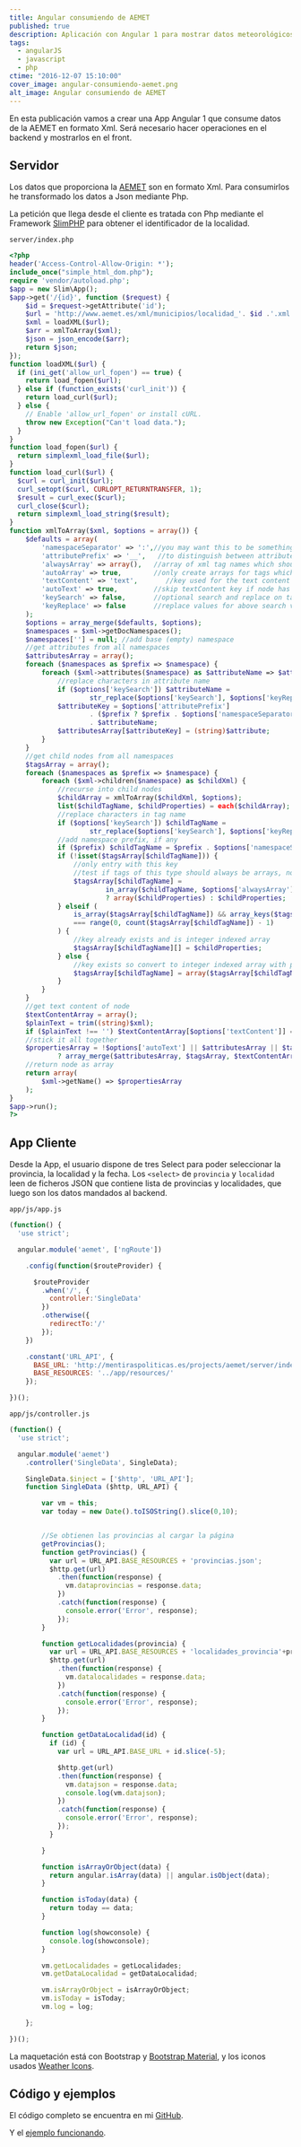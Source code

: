 ```yaml
---
title: Angular consumiendo de AEMET
published: true
description: Aplicación con Angular 1 para mostrar datos meteorológicos proporcionados por la AEMET en formato XML. Parseo con PHP los datos XML para transformarlos a JSON
tags: 
  - angularJS
  - javascript
  - php
ctime: "2016-12-07 15:10:00"
cover_image: angular-consumiendo-aemet.png
alt_image: Angular consumiendo de AEMET
---
```


En esta publicación vamos a crear una App Angular 1 que consume datos de la AEMET en formato Xml. Será necesario hacer operaciones en el backend y mostrarlos en el front.

## Servidor
Los datos que proporciona la <a href="http://www.aemet.es/es/datos_abiertos" target="_blank">AEMET</a> son en formato Xml. Para consumirlos he transformado los datos a Json mediante Php.

La petición que llega desde el cliente es tratada con Php mediante el Framework <a href="https://www.slimframework.com/" target="_blank">SlimPHP</a> para obtener el identificador de la localidad.

`server/index.php`
```php
<?php
header('Access-Control-Allow-Origin: *');
include_once("simple_html_dom.php");
require 'vendor/autoload.php';
$app = new Slim\App();
$app->get('/{id}', function ($request) {
    $id = $request->getAttribute('id');
    $url = 'http://www.aemet.es/xml/municipios/localidad_'. $id .'.xml';
    $xml = loadXML($url);
    $arr = xmlToArray($xml);
    $json = json_encode($arr);
    return $json;
});
function loadXML($url) {
  if (ini_get('allow_url_fopen') == true) {
    return load_fopen($url);
  } else if (function_exists('curl_init')) {
    return load_curl($url);
  } else {
    // Enable 'allow_url_fopen' or install cURL.
    throw new Exception("Can't load data.");
  }
}
function load_fopen($url) {
  return simplexml_load_file($url);
}
function load_curl($url) {
  $curl = curl_init($url);
  curl_setopt($curl, CURLOPT_RETURNTRANSFER, 1);
  $result = curl_exec($curl);
  curl_close($curl);
  return simplexml_load_string($result);
}
function xmlToArray($xml, $options = array()) {
    $defaults = array(
        'namespaceSeparator' => ':',//you may want this to be something other than a colon
        'attributePrefix' => '__',   //to distinguish between attributes and nodes with the same name
        'alwaysArray' => array(),   //array of xml tag names which should always become arrays
        'autoArray' => true,        //only create arrays for tags which appear more than once
        'textContent' => 'text',       //key used for the text content of elements
        'autoText' => true,         //skip textContent key if node has no attributes or child nodes
        'keySearch' => false,       //optional search and replace on tag and attribute names
        'keyReplace' => false       //replace values for above search values (as passed to str_replace())
    );
    $options = array_merge($defaults, $options);
    $namespaces = $xml->getDocNamespaces();
    $namespaces[''] = null; //add base (empty) namespace
    //get attributes from all namespaces
    $attributesArray = array();
    foreach ($namespaces as $prefix => $namespace) {
        foreach ($xml->attributes($namespace) as $attributeName => $attribute) {
            //replace characters in attribute name
            if ($options['keySearch']) $attributeName =
                    str_replace($options['keySearch'], $options['keyReplace'], $attributeName);
            $attributeKey = $options['attributePrefix']
                    . ($prefix ? $prefix . $options['namespaceSeparator'] : '')
                    . $attributeName;
            $attributesArray[$attributeKey] = (string)$attribute;
        }
    }
    //get child nodes from all namespaces
    $tagsArray = array();
    foreach ($namespaces as $prefix => $namespace) {
        foreach ($xml->children($namespace) as $childXml) {
            //recurse into child nodes
            $childArray = xmlToArray($childXml, $options);
            list($childTagName, $childProperties) = each($childArray);
            //replace characters in tag name
            if ($options['keySearch']) $childTagName =
                    str_replace($options['keySearch'], $options['keyReplace'], $childTagName);
            //add namespace prefix, if any
            if ($prefix) $childTagName = $prefix . $options['namespaceSeparator'] . $childTagName;
            if (!isset($tagsArray[$childTagName])) {
                //only entry with this key
                //test if tags of this type should always be arrays, no matter the element count
                $tagsArray[$childTagName] =
                        in_array($childTagName, $options['alwaysArray']) || !$options['autoArray']
                        ? array($childProperties) : $childProperties;
            } elseif (
                is_array($tagsArray[$childTagName]) && array_keys($tagsArray[$childTagName])
                === range(0, count($tagsArray[$childTagName]) - 1)
            ) {
                //key already exists and is integer indexed array
                $tagsArray[$childTagName][] = $childProperties;
            } else {
                //key exists so convert to integer indexed array with previous value in position 0
                $tagsArray[$childTagName] = array($tagsArray[$childTagName], $childProperties);
            }
        }
    }
    //get text content of node
    $textContentArray = array();
    $plainText = trim((string)$xml);
    if ($plainText !== '') $textContentArray[$options['textContent']] = $plainText;
    //stick it all together
    $propertiesArray = !$options['autoText'] || $attributesArray || $tagsArray || ($plainText === '')
            ? array_merge($attributesArray, $tagsArray, $textContentArray) : $plainText;
    //return node as array
    return array(
        $xml->getName() => $propertiesArray
    );
}
$app->run();
?>
```

## App Cliente
Desde la App, el usuario dispone de tres Select para poder seleccionar la provincia, la localidad y la fecha. Los <code>&lt;select&gt;</code> de <code>provincia</code> y <code>localidad</code> leen de ficheros JSON que contiene lista de provincias y localidades, que luego son los datos mandados al backend.

`app/js/app.js`
```javascript
(function() {
  'use strict';

  angular.module('aemet', ['ngRoute'])

    .config(function($routeProvider) {

      $routeProvider
        .when('/', {
          controller:'SingleData'
        })
        .otherwise({
          redirectTo:'/'
        });
    })

    .constant('URL_API', {
      BASE_URL: 'http://mentiraspoliticas.es/projects/aemet/server/index.php/',
      BASE_RESOURCES: '../app/resources/'
    });

})();
```

`app/js/controller.js`
```javascript
(function() {
  'use strict';

  angular.module('aemet')
    .controller('SingleData', SingleData);

    SingleData.$inject = ['$http', 'URL_API'];
    function SingleData ($http, URL_API) {

        var vm = this;
        var today = new Date().toISOString().slice(0,10);


        //Se obtienen las provincias al cargar la página
        getProvincias();
        function getProvincias() {
          var url = URL_API.BASE_RESOURCES + 'provincias.json';
          $http.get(url)
            .then(function(response) {
              vm.dataprovincias = response.data;
            })
            .catch(function(response) {
              console.error('Error', response);
            });
        }

        function getLocalidades(provincia) {
          var url = URL_API.BASE_RESOURCES + 'localidades_provincia'+provincia+'.json';
          $http.get(url)
            .then(function(response) {
              vm.datalocalidades = response.data;
            })
            .catch(function(response) {
              console.error('Error', response);
            });
        }

        function getDataLocalidad(id) {
          if (id) {
            var url = URL_API.BASE_URL + id.slice(-5);

            $http.get(url)
            .then(function(response) {
              vm.datajson = response.data;
              console.log(vm.datajson);
            })
            .catch(function(response) {
              console.error('Error', response);
            });
          }

        }

        function isArrayOrObject(data) {
          return angular.isArray(data) || angular.isObject(data);
        }

        function isToday(data) {
          return today == data;
        }

        function log(showconsole) {
          console.log(showconsole);
        }

        vm.getLocalidades = getLocalidades;
        vm.getDataLocalidad = getDataLocalidad;

        vm.isArrayOrObject = isArrayOrObject;
        vm.isToday = isToday;
        vm.log = log;

    };

})();
```

La maquetación está con Bootstrap y <a href="http://fezvrasta.github.io/bootstrap-material-design/" target="_blank">Bootstrap Material</a>, y los iconos usados <a href="https://erikflowers.github.io/weather-icons/" target="_blank">Weather Icons</a>.

## Código y ejemplos
El código completo se encuentra en mi [GitHub](https://github.com/ivanalbizu/angular-consuming-aemet).

Y el [ejemplo funcionando](http://mentiraspoliticas.es/projects/aemet/app/#/).